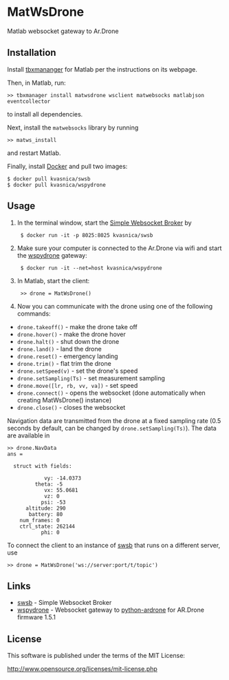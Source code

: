 # MatWsDrone

Matlab websocket gateway to Ar.Drone

## Installation
Install [tbxmananger](http://www.tbxmanager.com) for Matlab per the instructions on its webpage.

Then, in Matlab, run:
```
>> tbxmanager install matwsdrone wsclient matwebsocks matlabjson eventcollector
```
to install all dependencies.

Next, install the `matwebsocks` library by running
```
>> matws_install
```
and restart Matlab.

Finally, install [Docker](https://docs.docker.com/engine/installation/) and pull two images:
```
$ docker pull kvasnica/swsb
$ docker pull kvasnica/wspydrone
```

## Usage

1. In the terminal window, start the [Simple Websocket Broker](https://github.com/kvasnica/swsb) by

        $ docker run -it -p 8025:8025 kvasnica/swsb

2. Make sure your computer is connected to the Ar.Drone via wifi and start the [wspydrone](https://github.com/kvasnica/wspydrone) gateway:

        $ docker run -it --net=host kvasnica/wspydrone

3. In Matlab, start the client:

        >> drone = MatWsDrone()

4. Now you can communicate with the drone using one of the following commands:

* `drone.takeoff()` - make the drone take off
* `drone.hover()`   - make the drone hover
* `drone.halt()`    - shut down the drone
* `drone.land()`    - land the drone
* `drone.reset()`   - emergency landing
* `drone.trim()`    - flat trim the drone
* `drone.setSpeed(v)`            - set the drone's speed
* `drone.setSampling(Ts)`        - set measurement sampling
* `drone.move([lr, rb, vv, va])` - set speed
* `drone.connect()` - opens the websocket (done automatically when creating MatWsDrone() instance)
* `drone.close()`   - closes the websocket

Navigation data are transmitted from the drone at a fixed sampling rate (0.5 seconds by default, can be changed by `drone.setSampling(Ts)`). The data are available in
```
>> drone.NavData
ans =

  struct with fields:

            vy: -14.0373
         theta: -5
            vx: 55.0681
            vz: 0
           psi: -53
      altitude: 290
       battery: 80
    num_frames: 0
    ctrl_state: 262144
           phi: 0
```

To connect the client to an instance of [swsb](https://github.com/kvasnica/swsb) that runs on a different server, use
```
>> drone = MatWsDrone('ws://server:port/t/topic')
```

## Links

* [swsb](https://github.com/kvasnica/swsb) - Simple Websocket Broker
* [wspydrone](https://github.com/kvasnica/wspydrone) - Websocket gateway to [python-ardrone](https://github.com/venthur/python-ardrone) for AR.Drone firmware 1.5.1

## License

This software is published under the terms of the MIT License:

http://www.opensource.org/licenses/mit-license.php
